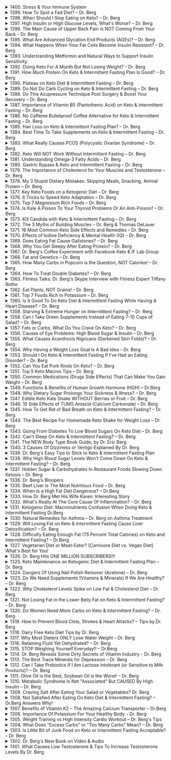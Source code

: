<details>
<summary>1400. Stress & Your Immune System</summary><br>

<a href="https://www.youtube.com/watch?v=XTnnqZCRfBQ" target="_blank">
    <img src="https://img.youtube.com/vi/XTnnqZCRfBQ/maxresdefault.jpg" alt="[Youtube]" width="200">
</a>


</details>

<details>
<summary>1399. How To Spot a Fad Diet? – Dr. Berg</summary><br>

<a href="https://www.youtube.com/watch?v=K--NZDSZs1o" target="_blank">
    <img src="https://img.youtube.com/vi/K--NZDSZs1o/maxresdefault.jpg" alt="[Youtube]" width="200">
</a>


</details>

<details>
<summary>1398. When Should I Stop Eating on Keto? – Dr. Berg</summary><br>

<a href="https://www.youtube.com/watch?v=J77zqK2CkLk" target="_blank">
    <img src="https://img.youtube.com/vi/J77zqK2CkLk/maxresdefault.jpg" alt="[Youtube]" width="200">
</a>


</details>

<details>
<summary>1397. High Insulin or High Glucose Levels, What's Worse? – Dr. Berg</summary><br>

<a href="https://www.youtube.com/watch?v=e9B4D7GBHNE" target="_blank">
    <img src="https://img.youtube.com/vi/e9B4D7GBHNE/maxresdefault.jpg" alt="[Youtube]" width="200">
</a>


</details>

<details>
<summary>1396. The Main Cause of Upper Back Pain is NOT Coming From Your Back – Dr. Berg</summary><br>

<a href="https://www.youtube.com/watch?v=NX0YkXzplAk" target="_blank">
    <img src="https://img.youtube.com/vi/NX0YkXzplAk/maxresdefault.jpg" alt="[Youtube]" width="200">
</a>


</details>

<details>
<summary>1395. What Are Advanced Glycation End Products (AGEs)? – Dr. Berg</summary><br>

<a href="https://www.youtube.com/watch?v=oZuK8ajA5iE" target="_blank">
    <img src="https://img.youtube.com/vi/oZuK8ajA5iE/maxresdefault.jpg" alt="[Youtube]" width="200">
</a>


</details>

<details>
<summary>1394. What Happens When Your Fat Cells Become Insulin Resistant? – Dr. Berg</summary><br>

<a href="https://www.youtube.com/watch?v=pYJPna_oEwc" target="_blank">
    <img src="https://img.youtube.com/vi/pYJPna_oEwc/maxresdefault.jpg" alt="[Youtube]" width="200">
</a>


</details>

<details>
<summary>1393. Understanding Metformin and Natural Ways to Support Insulin Sensitivity</summary><br>

<a href="https://www.youtube.com/watch?v=L2ZNvl1saLY" target="_blank">
    <img src="https://img.youtube.com/vi/L2ZNvl1saLY/maxresdefault.jpg" alt="[Youtube]" width="200">
</a>


</details>

<details>
<summary>1392. Doing Keto For A Month But Not Losing Weight? – Dr. Berg</summary><br>

<a href="https://www.youtube.com/watch?v=67Ty4UjIwJ4" target="_blank">
    <img src="https://img.youtube.com/vi/67Ty4UjIwJ4/maxresdefault.jpg" alt="[Youtube]" width="200">
</a>


</details>

<details>
<summary>1391. How Much Protein On Keto & Intermittent Fasting Plan Is Good? – Dr. Berg</summary><br>

<a href="https://www.youtube.com/watch?v=bLGlP8T7zU0" target="_blank">
    <img src="https://img.youtube.com/vi/bLGlP8T7zU0/maxresdefault.jpg" alt="[Youtube]" width="200">
</a>


</details>

<details>
<summary>1390. Plateau on Keto Diet & Intermittent Fasting – Dr. Berg</summary><br>

<a href="https://www.youtube.com/watch?v=Vlc8XOv35EI" target="_blank">
    <img src="https://img.youtube.com/vi/Vlc8XOv35EI/maxresdefault.jpg" alt="[Youtube]" width="200">
</a>


</details>

<details>
<summary>1389. Do Not Do Carb Cycling on Keto & Intermittent Fasting – Dr. Berg</summary><br>

<a href="https://www.youtube.com/watch?v=ou1PJ3Nv6Lc" target="_blank">
    <img src="https://img.youtube.com/vi/ou1PJ3Nv6Lc/maxresdefault.jpg" alt="[Youtube]" width="200">
</a>


</details>

<details>
<summary>1388. Do This Acupressure Technique Post Surgery & Boost Your Recovery – Dr. Berg</summary><br>

<a href="https://www.youtube.com/watch?v=eh-a8BiYfLo" target="_blank">
    <img src="https://img.youtube.com/vi/eh-a8BiYfLo/maxresdefault.jpg" alt="[Youtube]" width="200">
</a>


</details>

<details>
<summary>1387. Importance of Vitamin B5 (Pantothenic Acid) on Keto & Intermittent Fasting – Dr. Berg</summary><br>

<a href="https://www.youtube.com/watch?v=nl1KZ4hfruI" target="_blank">
    <img src="https://img.youtube.com/vi/nl1KZ4hfruI/maxresdefault.jpg" alt="[Youtube]" width="200">
</a>


</details>

<details>
<summary>1386. No Caffeine Bulletproof Coffee Alternative for Keto & Intermittent Fasting – Dr. Berg</summary><br>

<a href="https://www.youtube.com/watch?v=IBnOEjtkqY4" target="_blank">
    <img src="https://img.youtube.com/vi/IBnOEjtkqY4/maxresdefault.jpg" alt="[Youtube]" width="200">
</a>


</details>

<details>
<summary>1385. Hair Loss on Keto & Intermittent Fasting Plan? – Dr. Berg</summary><br>

<a href="https://www.youtube.com/watch?v=ufnFuwB7aCA" target="_blank">
    <img src="https://img.youtube.com/vi/ufnFuwB7aCA/maxresdefault.jpg" alt="[Youtube]" width="200">
</a>


</details>

<details>
<summary>1384. Best Time To Take Supplements on Keto & Intermittent Fasting – Dr. Berg</summary><br>

<a href="https://www.youtube.com/watch?v=8Lt7Hm8dd3Y" target="_blank">
    <img src="https://img.youtube.com/vi/8Lt7Hm8dd3Y/maxresdefault.jpg" alt="[Youtube]" width="200">
</a>


</details>

<details>
<summary>1383. What Really Causes PCOS (Polycystic Ovarian Syndrome) – Dr. Berg</summary><br>

<a href="https://www.youtube.com/watch?v=mpM-5BtUg6Q" target="_blank">
    <img src="https://img.youtube.com/vi/mpM-5BtUg6Q/maxresdefault.jpg" alt="[Youtube]" width="200">
</a>


</details>

<details>
<summary>1382. Keto Will NOT Work Without Intermittent Fasting – Dr. Berg</summary><br>

<a href="https://www.youtube.com/watch?v=HkOWHV2GpAk" target="_blank">
    <img src="https://img.youtube.com/vi/HkOWHV2GpAk/maxresdefault.jpg" alt="[Youtube]" width="200">
</a>


</details>

<details>
<summary>1381. Understanding Omega-3 Fatty Acids – Dr. Berg</summary><br>

<a href="https://www.youtube.com/watch?v=5aQjULjyFpY" target="_blank">
    <img src="https://img.youtube.com/vi/5aQjULjyFpY/maxresdefault.jpg" alt="[Youtube]" width="200">
</a>


</details>

<details>
<summary>1380. Gastric Bypass & Keto and Intermittent Fasting – Dr. Berg</summary><br>

<a href="https://www.youtube.com/watch?v=Wr8S_DCeD2w" target="_blank">
    <img src="https://img.youtube.com/vi/Wr8S_DCeD2w/maxresdefault.jpg" alt="[Youtube]" width="200">
</a>


</details>

<details>
<summary>1379. The Importance of Cholesterol for Your Muscles and Testosterone – Dr. Berg</summary><br>

<a href="https://www.youtube.com/watch?v=X35o4V27JBY" target="_blank">
    <img src="https://img.youtube.com/vi/X35o4V27JBY/maxresdefault.jpg" alt="[Youtube]" width="200">
</a>


</details>

<details>
<summary>1378. My 3 Stupid Dietary Mistakes: Skipping Meals, Snacking, Animal Protein – Dr. Berg</summary><br>

<a href="https://www.youtube.com/watch?v=xC2ImFM-3Og" target="_blank">
    <img src="https://img.youtube.com/vi/xC2ImFM-3Og/maxresdefault.jpg" alt="[Youtube]" width="200">
</a>


</details>

<details>
<summary>1377. Key Keto Foods on a Ketogenic Diet – Dr. Berg</summary><br>

<a href="https://www.youtube.com/watch?v=A88BLnhj9Fk" target="_blank">
    <img src="https://img.youtube.com/vi/A88BLnhj9Fk/maxresdefault.jpg" alt="[Youtube]" width="200">
</a>


</details>

<details>
<summary>1376. 6 Tricks to Speed Keto Adaptation – Dr. Berg</summary><br>

<a href="https://www.youtube.com/watch?v=Hgn14XgT2to" target="_blank">
    <img src="https://img.youtube.com/vi/Hgn14XgT2to/maxresdefault.jpg" alt="[Youtube]" width="200">
</a>


</details>

<details>
<summary>1375. Top 7 Magnesium Rich Foods – Dr. Berg</summary><br>

<a href="https://www.youtube.com/watch?v=uwYj50FR8NM" target="_blank">
    <img src="https://img.youtube.com/vi/uwYj50FR8NM/maxresdefault.jpg" alt="[Youtube]" width="200">
</a>


</details>

<details>
<summary>1374. Is Kale A Poison To Your Thyroid Problems Or An Anti-Poison? – Dr. Berg</summary><br>

<a href="https://www.youtube.com/watch?v=2Q8X2W4Lpeg" target="_blank">
    <img src="https://img.youtube.com/vi/2Q8X2W4Lpeg/maxresdefault.jpg" alt="[Youtube]" width="200">
</a>


</details>

<details>
<summary>1373. Kill Candida with Keto & Intermittent Fasting – Dr. Berg</summary><br>

<a href="https://www.youtube.com/watch?v=InM6gQkYCRQ" target="_blank">
    <img src="https://img.youtube.com/vi/InM6gQkYCRQ/maxresdefault.jpg" alt="[Youtube]" width="200">
</a>


</details>

<details>
<summary>1372. The 3 Myths of Building Muscles – Dr. Berg & Thomas DeLauer</summary><br>

<a href="https://www.youtube.com/watch?v=fYCevT0dBac" target="_blank">
    <img src="https://img.youtube.com/vi/fYCevT0dBac/maxresdefault.jpg" alt="[Youtube]" width="200">
</a>


</details>

<details>
<summary>1371. 16 Most Common Keto Side Effects and Remedies – Dr. Berg</summary><br>

<a href="https://www.youtube.com/watch?v=thRboMXI4Rc" target="_blank">
    <img src="https://img.youtube.com/vi/thRboMXI4Rc/maxresdefault.jpg" alt="[Youtube]" width="200">
</a>


</details>

<details>
<summary>1370. Effects of Iodine Deficiency & Mental Health (IQ) – Dr. Berg</summary><br>

<a href="https://www.youtube.com/watch?v=HLgcAR0JbRI" target="_blank">
    <img src="https://img.youtube.com/vi/HLgcAR0JbRI/maxresdefault.jpg" alt="[Youtube]" width="200">
</a>


</details>

<details>
<summary>1369. Does Eating Fat Cause Gallstones? – Dr. Berg</summary><br>

<a href="https://www.youtube.com/watch?v=HBDEuzvvjao" target="_blank">
    <img src="https://img.youtube.com/vi/HBDEuzvvjao/maxresdefault.jpg" alt="[Youtube]" width="200">
</a>


</details>

<details>
<summary>1368. Why You Get Sleepy After Eating Protein? – Dr. Berg</summary><br>

<a href="https://www.youtube.com/watch?v=NLuRN6zi41I" target="_blank">
    <img src="https://img.youtube.com/vi/NLuRN6zi41I/maxresdefault.jpg" alt="[Youtube]" width="200">
</a>


</details>

<details>
<summary>1367. Dr. Berg's Coffee Experiment with Facebook Keto & IF Lab Group</summary><br>

<a href="https://www.youtube.com/watch?v=Hoo5iryYYIc" target="_blank">
    <img src="https://img.youtube.com/vi/Hoo5iryYYIc/maxresdefault.jpg" alt="[Youtube]" width="200">
</a>


</details>

<details>
<summary>1366. Fat and Genetics – Dr. Berg</summary><br>

<a href="https://www.youtube.com/watch?v=Ar_UlpG4LBM" target="_blank">
    <img src="https://img.youtube.com/vi/Ar_UlpG4LBM/maxresdefault.jpg" alt="[Youtube]" width="200">
</a>


</details>

<details>
<summary>1365. How Many Carbs in Popcorn is the Question, NOT Calories! – Dr. Berg</summary><br>

<a href="https://www.youtube.com/watch?v=QYNOwyJPRxA" target="_blank">
    <img src="https://img.youtube.com/vi/QYNOwyJPRxA/maxresdefault.jpg" alt="[Youtube]" width="200">
</a>


</details>

<details>
<summary>1364. How To Treat Double Diabetes? – Dr. Berg</summary><br>

<a href="https://www.youtube.com/watch?v=ZzmiYK6LCbE" target="_blank">
    <img src="https://img.youtube.com/vi/ZzmiYK6LCbE/maxresdefault.jpg" alt="[Youtube]" width="200">
</a>


</details>

<details>
<summary>1363. Fitness Talks: Dr. Berg's Skype Interview with Fitness Expert Tiffany Rothe</summary><br>

<a href="https://www.youtube.com/watch?v=T4gO05_QS0s" target="_blank">
    <img src="https://img.youtube.com/vi/T4gO05_QS0s/maxresdefault.jpg" alt="[Youtube]" width="200">
</a>


</details>

<details>
<summary>1362. Eat Plants, NOT Grains! – Dr. Berg</summary><br>

<a href="https://www.youtube.com/watch?v=DJ57neiSdaA" target="_blank">
    <img src="https://img.youtube.com/vi/DJ57neiSdaA/maxresdefault.jpg" alt="[Youtube]" width="200">
</a>


</details>

<details>
<summary>1361. Top 7 Foods Rich In Potassium – Dr. Berg</summary><br>

<a href="https://www.youtube.com/watch?v=Jtn2Zebdyk4" target="_blank">
    <img src="https://img.youtube.com/vi/Jtn2Zebdyk4/maxresdefault.jpg" alt="[Youtube]" width="200">
</a>


</details>

<details>
<summary>1360. Is It Good To Do Keto Diet & Intermittent Fasting While Having A Heart Disease? – Dr. Berg</summary><br>

<a href="https://www.youtube.com/watch?v=UEuKGjACdf0" target="_blank">
    <img src="https://img.youtube.com/vi/UEuKGjACdf0/maxresdefault.jpg" alt="[Youtube]" width="200">
</a>


</details>

<details>
<summary>1359. Starving & Extreme Hunger on Intermittent Fasting? – Dr. Berg</summary><br>

<a href="https://www.youtube.com/watch?v=1-GLieu0-Hs" target="_blank">
    <img src="https://img.youtube.com/vi/1-GLieu0-Hs/maxresdefault.jpg" alt="[Youtube]" width="200">
</a>


</details>

<details>
<summary>1358. Can I Take Green Supplements Instead of Eating 7-10 Cups of Salad? – Dr. Berg</summary><br>

<a href="https://www.youtube.com/watch?v=jW8JIjeKVIE" target="_blank">
    <img src="https://img.youtube.com/vi/jW8JIjeKVIE/maxresdefault.jpg" alt="[Youtube]" width="200">
</a>


</details>

<details>
<summary>1357. Fats or Carbs, What Do You Crave On Keto? – Dr. Berg</summary><br>

<a href="https://www.youtube.com/watch?v=3G8363xClT8" target="_blank">
    <img src="https://img.youtube.com/vi/3G8363xClT8/maxresdefault.jpg" alt="[Youtube]" width="200">
</a>


</details>

<details>
<summary>1356. Causes of Eye Problems: High Blood Sugar & Insulin – Dr. Berg</summary><br>

<a href="https://www.youtube.com/watch?v=YnP136WfSrQ" target="_blank">
    <img src="https://img.youtube.com/vi/YnP136WfSrQ/maxresdefault.jpg" alt="[Youtube]" width="200">
</a>


</details>

<details>
<summary>1355. What Causes Acanthosis Nigricans (Darkened Skin Folds)? – Dr. Berg</summary><br>

<a href="https://www.youtube.com/watch?v=NCbJxrYqxao" target="_blank">
    <img src="https://img.youtube.com/vi/NCbJxrYqxao/maxresdefault.jpg" alt="[Youtube]" width="200">
</a>


</details>

<details>
<summary>1354. Why Having a Weight Loss Goal Is A Bad Idea – Dr. Berg</summary><br>

<a href="https://www.youtube.com/watch?v=MwZawlBJyOY" target="_blank">
    <img src="https://img.youtube.com/vi/MwZawlBJyOY/maxresdefault.jpg" alt="[Youtube]" width="200">
</a>


</details>

<details>
<summary>1353. Should I Do Keto & Intermittent Fasting If I've Had an Eating Disorder? – Dr. Berg</summary><br>

<a href="https://www.youtube.com/watch?v=d04rfbNnbUw" target="_blank">
    <img src="https://img.youtube.com/vi/d04rfbNnbUw/maxresdefault.jpg" alt="[Youtube]" width="200">
</a>


</details>

<details>
<summary>1352. Can You Eat Pork Rinds On Keto? – Dr. Berg</summary><br>

<a href="https://www.youtube.com/watch?v=HJDzvEwJ0aI" target="_blank">
    <img src="https://img.youtube.com/vi/HJDzvEwJ0aI/maxresdefault.jpg" alt="[Youtube]" width="200">
</a>


</details>

<details>
<summary>1351. Top 5 Keto Macros Tips – Dr. Berg</summary><br>

<a href="https://www.youtube.com/watch?v=bgD19482--Y" target="_blank">
    <img src="https://img.youtube.com/vi/bgD19482--Y/maxresdefault.jpg" alt="[Youtube]" width="200">
</a>


</details>

<details>
<summary>1350. Common Medications (Drugs Side Effects) That Can Make You Gain Weight – Dr. Berg</summary><br>

<a href="https://www.youtube.com/watch?v=kZzNx3JNhRo" target="_blank">
    <img src="https://img.youtube.com/vi/kZzNx3JNhRo/maxresdefault.jpg" alt="[Youtube]" width="200">
</a>


</details>

<details>
<summary>1349. Functions & Benefits of Human Growth Hormone (HGH) – Dr.Berg</summary><br>

<a href="https://www.youtube.com/watch?v=6jLGTnf2YHc" target="_blank">
    <img src="https://img.youtube.com/vi/6jLGTnf2YHc/maxresdefault.jpg" alt="[Youtube]" width="200">
</a>


</details>

<details>
<summary>1348. Why Dietary Sugar Prolongs Your Sickness & Illness? – Dr. Berg</summary><br>

<a href="https://www.youtube.com/watch?v=6d_Z_xezJLU" target="_blank">
    <img src="https://img.youtube.com/vi/6d_Z_xezJLU/maxresdefault.jpg" alt="[Youtube]" width="200">
</a>


</details>

<details>
<summary>1347. Edible Keto Kale Shake WITHOUT Berries or Fruit – Dr. Berg</summary><br>

<a href="https://www.youtube.com/watch?v=hjKyM0gW1uc" target="_blank">
    <img src="https://img.youtube.com/vi/hjKyM0gW1uc/maxresdefault.jpg" alt="[Youtube]" width="200">
</a>


</details>

<details>
<summary>1346. 10 Side Effects of TUMS Antacid (Calcium Carbonate) – Dr. Berg</summary><br>

<a href="https://www.youtube.com/watch?v=tX73T8iFx-o" target="_blank">
    <img src="https://img.youtube.com/vi/tX73T8iFx-o/maxresdefault.jpg" alt="[Youtube]" width="200">
</a>


</details>

<details>
<summary>1345. How To Get Rid of Bad Breath on Keto & Intermittent Fasting? – Dr. Berg</summary><br>

<a href="https://www.youtube.com/watch?v=ySmzyYOyrWE" target="_blank">
    <img src="https://img.youtube.com/vi/ySmzyYOyrWE/maxresdefault.jpg" alt="[Youtube]" width="200">
</a>


</details>

<details>
<summary>1344. The Best Recipe For Homemade Keto Shake for Weight Loss – Dr. Berg</summary><br>

<a href="https://www.youtube.com/watch?v=HRJuP7HGVcc" target="_blank">
    <img src="https://img.youtube.com/vi/HRJuP7HGVcc/maxresdefault.jpg" alt="[Youtube]" width="200">
</a>


</details>

<details>
<summary>1343. Going From Diabetes To Low Blood Sugars On Keto Diet – Dr. Berg</summary><br>

<a href="https://www.youtube.com/watch?v=c6U8Qe_5gSk" target="_blank">
    <img src="https://img.youtube.com/vi/c6U8Qe_5gSk/maxresdefault.jpg" alt="[Youtube]" width="200">
</a>


</details>

<details>
<summary>1342. Can't Sleep On Keto & Intermittent Fasting? – Dr. Berg</summary><br>

<a href="https://www.youtube.com/watch?v=e1xay0186_U" target="_blank">
    <img src="https://img.youtube.com/vi/e1xay0186_U/maxresdefault.jpg" alt="[Youtube]" width="200">
</a>


</details>

<details>
<summary>1341. The NEW Body Type Book Guide, by Dr. Eric Berg</summary><br>

<a href="https://www.youtube.com/watch?v=jkddx6YJM94" target="_blank">
    <img src="https://img.youtube.com/vi/jkddx6YJM94/maxresdefault.jpg" alt="[Youtube]" width="200">
</a>


</details>

<details>
<summary>1340. 3 Causes Of Dizziness or Vertigo Explained By Dr. Berg</summary><br>

<a href="https://www.youtube.com/watch?v=jICR0I67IkU" target="_blank">
    <img src="https://img.youtube.com/vi/jICR0I67IkU/maxresdefault.jpg" alt="[Youtube]" width="200">
</a>


</details>

<details>
<summary>1339. Dr. Berg's Easy Tips to Stick to Keto & Intermittent Fasting Plan</summary><br>

<a href="https://www.youtube.com/watch?v=3IMIzZeyO8Y" target="_blank">
    <img src="https://img.youtube.com/vi/3IMIzZeyO8Y/maxresdefault.jpg" alt="[Youtube]" width="200">
</a>


</details>

<details>
<summary>1338. Why High Blood Sugar Levels Won't Come Down On Keto & Intermittent Fasting? – Dr. Berg</summary><br>

<a href="https://www.youtube.com/watch?v=LpHVa0H5S8I" target="_blank">
    <img src="https://img.youtube.com/vi/LpHVa0H5S8I/maxresdefault.jpg" alt="[Youtube]" width="200">
</a>


</details>

<details>
<summary>1337. Hidden Sugar & Carbohydrates In Restaurant Foods Slowing Down Ketosis – Dr. Berg</summary><br>

<a href="https://www.youtube.com/watch?v=Krn_VZzf_oo" target="_blank">
    <img src="https://img.youtube.com/vi/Krn_VZzf_oo/maxresdefault.jpg" alt="[Youtube]" width="200">
</a>


</details>

<details>
<summary>1336. Dr. Berg's Bloopers</summary><br>

<a href="https://www.youtube.com/watch?v=hTFWxhoEzYA" target="_blank">
    <img src="https://img.youtube.com/vi/hTFWxhoEzYA/maxresdefault.jpg" alt="[Youtube]" width="200">
</a>


</details>

<details>
<summary>1335. Beef Liver Is The Most Nutritious Food – Dr. Berg</summary><br>

<a href="https://www.youtube.com/watch?v=1ZmXKYL240E" target="_blank">
    <img src="https://img.youtube.com/vi/1ZmXKYL240E/maxresdefault.jpg" alt="[Youtube]" width="200">
</a>


</details>

<details>
<summary>1334. When Is a High Fat Diet Dangerous? – Dr.Berg</summary><br>

<a href="https://www.youtube.com/watch?v=HKasbW6VSaI" target="_blank">
    <img src="https://img.youtube.com/vi/HKasbW6VSaI/maxresdefault.jpg" alt="[Youtube]" width="200">
</a>


</details>

<details>
<summary>1333. How Dr. Berg Met His Wife Karen: Interesting Story</summary><br>

<a href="https://www.youtube.com/watch?v=C9GBNXGtK74" target="_blank">
    <img src="https://img.youtube.com/vi/C9GBNXGtK74/maxresdefault.jpg" alt="[Youtube]" width="200">
</a>


</details>

<details>
<summary>1332. What's Really At The Core Cause Of Inflammation? – Dr. Berg</summary><br>

<a href="https://www.youtube.com/watch?v=mFozTOH5N0k" target="_blank">
    <img src="https://img.youtube.com/vi/mFozTOH5N0k/maxresdefault.jpg" alt="[Youtube]" width="200">
</a>


</details>

<details>
<summary>1331. Ketogenic Diet: Macronutrients Confusion When Doing Keto & Intermittent Fasting Dr.Berg</summary><br>

<a href="https://www.youtube.com/watch?v=vB2EtclQLRA" target="_blank">
    <img src="https://img.youtube.com/vi/vB2EtclQLRA/maxresdefault.jpg" alt="[Youtube]" width="200">
</a>


</details>

<details>
<summary>1330. Natural Remedies for Asthma – Dr. Berg on Asthma Treatment</summary><br>

<a href="https://www.youtube.com/watch?v=5uTvmnuwQqI" target="_blank">
    <img src="https://img.youtube.com/vi/5uTvmnuwQqI/maxresdefault.jpg" alt="[Youtube]" width="200">
</a>


</details>

<details>
<summary>1329. Will Losing Fat on Keto & Intermittent Fasting Cause Liver Detoxification? – Dr. Berg</summary><br>

<a href="https://www.youtube.com/watch?v=7pW5MEwSvII" target="_blank">
    <img src="https://img.youtube.com/vi/7pW5MEwSvII/maxresdefault.jpg" alt="[Youtube]" width="200">
</a>


</details>

<details>
<summary>1328. Difficulty Eating Enough Fat (75 Percent Total Calories) on Keto and Intermittent Fasting? – Dr.Berg</summary><br>

<a href="https://www.youtube.com/watch?v=BFqfuZru3v8" target="_blank">
    <img src="https://img.youtube.com/vi/BFqfuZru3v8/maxresdefault.jpg" alt="[Youtube]" width="200">
</a>


</details>

<details>
<summary>1327. Vegetarian Diet or Meat-Eater? [Carnivore Diet vs. Vegan Diet] What's Best for You!</summary><br>

<a href="https://www.youtube.com/watch?v=1WpGlDPZzU4" target="_blank">
    <img src="https://img.youtube.com/vi/1WpGlDPZzU4/maxresdefault.jpg" alt="[Youtube]" width="200">
</a>


</details>

<details>
<summary>1326. Dr. Berg Hits ONE MILLION SUBSCRIBERS!!!</summary><br>

<a href="https://www.youtube.com/watch?v=ya5K0yjjS64" target="_blank">
    <img src="https://img.youtube.com/vi/ya5K0yjjS64/maxresdefault.jpg" alt="[Youtube]" width="200">
</a>


</details>

<details>
<summary>1325. Keto Maintenance on Ketogenic Diet & Intermittent Fasting Plan – Dr. Berg</summary><br>

<a href="https://www.youtube.com/watch?v=skeMZd6ToQc" target="_blank">
    <img src="https://img.youtube.com/vi/skeMZd6ToQc/maxresdefault.jpg" alt="[Youtube]" width="200">
</a>


</details>

<details>
<summary>1324. Dangers Of Using Nail Polish Remover (Acetone) – Dr. Berg</summary><br>

<a href="https://www.youtube.com/watch?v=uwwtjKVBdIk" target="_blank">
    <img src="https://img.youtube.com/vi/uwwtjKVBdIk/maxresdefault.jpg" alt="[Youtube]" width="200">
</a>


</details>

<details>
<summary>1323. Do We Need Supplements (Vitamins & Minerals) If We Are Healthy? – Dr. Berg</summary><br>

<a href="https://www.youtube.com/watch?v=jt1xXYNweZ4" target="_blank">
    <img src="https://img.youtube.com/vi/jt1xXYNweZ4/maxresdefault.jpg" alt="[Youtube]" width="200">
</a>


</details>

<details>
<summary>1322. Why Cholesterol Levels Spike on Low Fat & Cholesterol Diet – Dr. Berg</summary><br>

<a href="https://www.youtube.com/watch?v=ErSbsMF5Hho" target="_blank">
    <img src="https://img.youtube.com/vi/ErSbsMF5Hho/maxresdefault.jpg" alt="[Youtube]" width="200">
</a>


</details>

<details>
<summary>1321. Not Losing Fat in the Lower Belly Fat on Keto & Intermittent Fasting? - Dr. Berg</summary><br>

<a href="https://www.youtube.com/watch?v=Sg2NIQI-lLk" target="_blank">
    <img src="https://img.youtube.com/vi/Sg2NIQI-lLk/maxresdefault.jpg" alt="[Youtube]" width="200">
</a>


</details>

<details>
<summary>1320. Do Women Need More Carbs on Keto & Intermittent Fasting? – Dr. Berg</summary><br>

<a href="https://www.youtube.com/watch?v=3QEAEQjOHyM" target="_blank">
    <img src="https://img.youtube.com/vi/3QEAEQjOHyM/maxresdefault.jpg" alt="[Youtube]" width="200">
</a>


</details>

<details>
<summary>1319. How to Prevent Blood Clots, Strokes & Heart Attacks? – Tips by Dr. Berg</summary><br>

<a href="https://www.youtube.com/watch?v=3vv-p6CTiZI" target="_blank">
    <img src="https://img.youtube.com/vi/3vv-p6CTiZI/maxresdefault.jpg" alt="[Youtube]" width="200">
</a>


</details>

<details>
<summary>1318. Dairy Free Keto Diet Tips by Dr. Berg</summary><br>

<a href="https://www.youtube.com/watch?v=oq4D819_FVs" target="_blank">
    <img src="https://img.youtube.com/vi/oq4D819_FVs/maxresdefault.jpg" alt="[Youtube]" width="200">
</a>


</details>

<details>
<summary>1317. Why Most Dieters ONLY Lose Water Weight – Dr. Berg</summary><br>

<a href="https://www.youtube.com/watch?v=IPgB8hWtf3w" target="_blank">
    <img src="https://img.youtube.com/vi/IPgB8hWtf3w/maxresdefault.jpg" alt="[Youtube]" width="200">
</a>


</details>

<details>
<summary>1316. Retaining Fluid Yet Dehydrated? – Dr. Berg</summary><br>

<a href="https://www.youtube.com/watch?v=-dH9tZLPcJo" target="_blank">
    <img src="https://img.youtube.com/vi/-dH9tZLPcJo/maxresdefault.jpg" alt="[Youtube]" width="200">
</a>


</details>

<details>
<summary>1315. STOP Weighing Yourself Everyday!! – Dr.Berg</summary><br>

<a href="https://www.youtube.com/watch?v=osWIsRnTYLw" target="_blank">
    <img src="https://img.youtube.com/vi/osWIsRnTYLw/maxresdefault.jpg" alt="[Youtube]" width="200">
</a>


</details>

<details>
<summary>1314. Dr. Berg Reveals Some Dirty Secrets of Vitamin Industry - Dr. Berg</summary><br>

<a href="https://www.youtube.com/watch?v=uY1sIcTYN3I" target="_blank">
    <img src="https://img.youtube.com/vi/uY1sIcTYN3I/maxresdefault.jpg" alt="[Youtube]" width="200">
</a>


</details>

<details>
<summary>1313. The Best Trace Minerals for Depression – Dr. Berg</summary><br>

<a href="https://www.youtube.com/watch?v=Baeo8NhzhCQ" target="_blank">
    <img src="https://img.youtube.com/vi/Baeo8NhzhCQ/maxresdefault.jpg" alt="[Youtube]" width="200">
</a>


</details>

<details>
<summary>1312. Can I Take Probiotics If I Am Lactose Intolerant (or Sensitive to Milk Products)? – Dr. Berg</summary><br>

<a href="https://www.youtube.com/watch?v=vjKZS0A8-ow" target="_blank">
    <img src="https://img.youtube.com/vi/vjKZS0A8-ow/maxresdefault.jpg" alt="[Youtube]" width="200">
</a>


</details>

<details>
<summary>1311. Olive Oil is the Best, Soybean Oil is the Worst! – Dr. Berg</summary><br>

<a href="https://www.youtube.com/watch?v=l8uVelhZebY" target="_blank">
    <img src="https://img.youtube.com/vi/l8uVelhZebY/maxresdefault.jpg" alt="[Youtube]" width="200">
</a>


</details>

<details>
<summary>1310. Metabolic Syndrome Is Not "Associated" But CAUSED By High Insulin – Dr. Berg</summary><br>

<a href="https://www.youtube.com/watch?v=Wtof98E8cC4" target="_blank">
    <img src="https://img.youtube.com/vi/Wtof98E8cC4/maxresdefault.jpg" alt="[Youtube]" width="200">
</a>


</details>

<details>
<summary>1309. Craving Salt After Eating Your Salad or Vegetables? Dr. Berg</summary><br>

<a href="https://www.youtube.com/watch?v=6IYI6v_Lv7Q" target="_blank">
    <img src="https://img.youtube.com/vi/6IYI6v_Lv7Q/maxresdefault.jpg" alt="[Youtube]" width="200">
</a>


</details>

<details>
<summary>1308. Not Satisfied After Eating On Keto Diet & Intermittent Fasting? – Dr.Berg Answers Why!</summary><br>

<a href="https://www.youtube.com/watch?v=8fu8gO5D-Vg" target="_blank">
    <img src="https://img.youtube.com/vi/8fu8gO5D-Vg/maxresdefault.jpg" alt="[Youtube]" width="200">
</a>


</details>

<details>
<summary>1307. Benefits of Vitamin K2 – The Amazing Calcium Transporter – Dr.Berg</summary><br>

<a href="https://www.youtube.com/watch?v=CX16-Y09NCM" target="_blank">
    <img src="https://img.youtube.com/vi/CX16-Y09NCM/maxresdefault.jpg" alt="[Youtube]" width="200">
</a>


</details>

<details>
<summary>1306. Importance Of Potassium For Your Healthy Body – Dr. Berg</summary><br>

<a href="https://www.youtube.com/watch?v=Px8V89FqJE0" target="_blank">
    <img src="https://img.youtube.com/vi/Px8V89FqJE0/maxresdefault.jpg" alt="[Youtube]" width="200">
</a>


</details>

<details>
<summary>1305. Weight Training vs High Intensity Cardio Workout – Dr. Berg's Tips</summary><br>

<a href="https://www.youtube.com/watch?v=1patHzdCnmQ" target="_blank">
    <img src="https://img.youtube.com/vi/1patHzdCnmQ/maxresdefault.jpg" alt="[Youtube]" width="200">
</a>


</details>

<details>
<summary>1304. What Does "Excess Carbs" or "Too Many Carbs" Mean? – Dr. Berg</summary><br>

<a href="https://www.youtube.com/watch?v=enuqDK1LoIQ" target="_blank">
    <img src="https://img.youtube.com/vi/enuqDK1LoIQ/maxresdefault.jpg" alt="[Youtube]" width="200">
</a>


</details>

<details>
<summary>1303. Is Little Bit of Junk Food on Keto or Intermittent Fasting Acceptable? – Dr. Berg</summary><br>

<a href="https://www.youtube.com/watch?v=2UB0pKJQ4QE" target="_blank">
    <img src="https://img.youtube.com/vi/2UB0pKJQ4QE/maxresdefault.jpg" alt="[Youtube]" width="200">
</a>


</details>

<details>
<summary>1302. Dr. Berg's New Book on Video & Audio</summary><br>

<a href="https://www.youtube.com/watch?v=U_UyLGoiNas" target="_blank">
    <img src="https://img.youtube.com/vi/U_UyLGoiNas/maxresdefault.jpg" alt="[Youtube]" width="200">
</a>


</details>

<details>
<summary>1301. What Causes Low Testosterone & Tips To Increase Testosterone Levels By Dr. Berg</summary><br>

<a href="https://www.youtube.com/watch?v=MLW0Fnva6FE" target="_blank">
    <img src="https://img.youtube.com/vi/MLW0Fnva6FE/maxresdefault.jpg" alt="[Youtube]" width="200">
</a>


</details>

